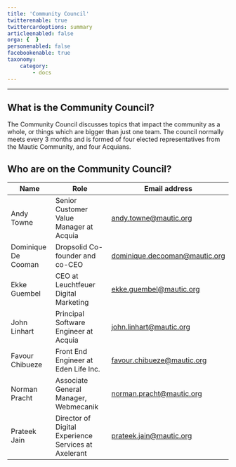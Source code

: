 ```yaml
---
title: 'Community Council'
twitterenable: true
twittercardoptions: summary
articleenabled: false
orga: {  }
personenabled: false
facebookenable: true
taxonomy:
    category:
        - docs
---
```


---
## What is the Community Council?

The Community Council discusses topics that impact the community as a whole, or things which are bigger than just one team. The council normally meets every 3 months and is formed of four elected representatives from the Mautic Community, and four Acquians.

## Who are on the Community Council?

| Name      | Role     | Email address |
|-----------|--------------------|-----------------------|
| Andy Towne | Senior Customer Value Manager at Acquia | andy.towne@mautic.org           | 
| Dominique De Cooman | Dropsolid Co-founder and co-CEO | dominique.decooman@mautic.org           | 
| Ekke Guembel | CEO at Leuchtfeuer Digital Marketing | ekke.guembel@mautic.org        | 
| John Linhart | Principal Software Engineer at Acquia | john.linhart@mautic.org           |
| Favour Chibueze  | Front End Engineer at Eden Life Inc. | favour.chibueze@mautic.org             | 
| Norman Pracht  | Associate General Manager, Webmecanik | 	norman.pracht@mautic.org            | 
| Prateek Jain | Director of Digital Experience Services at Axelerant | prateek.jain@mautic.org           | 
